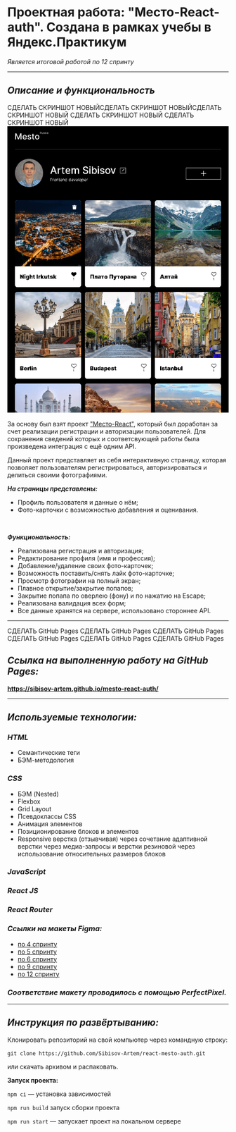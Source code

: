 # **Проектная работа: "Место-React-auth". Создана в рамках учебы в Яндекс.Практикум**
*Является итоговой работой по 12 спринту*

---
## ***Описание и функциональность***
СДЕЛАТЬ СКРИНШОТ НОВЫЙСДЕЛАТЬ СКРИНШОТ НОВЫЙСДЕЛАТЬ СКРИНШОТ НОВЫЙ
СДЕЛАТЬ СКРИНШОТ НОВЫЙ
СДЕЛАТЬ СКРИНШОТ НОВЫЙ
![image](https://github.com/Sibisov-Artem/mesto/blob/main/screenshot/screenshot.png)

За основу был взят проект ["Место-React"](https://github.com/Sibisov-Artem/mesto-react), который был доработан за счет реализации регистрации и авторизации пользователей. Для сохранения сведений которых и соответсвующей работы была произведена интеграция с ещё одним API.

Данный проект представляет из себя интерактивную страницу, которая позволяет пользователям регистрироваться, авторизироваться и делиться своими фотографиями.

***На страницы представлены:***
* Профиль пользователя и данные о нём;
* Фото-карточки с возможностью добавления и оценивания.
<br>

***Функциональность:***
 * Реализована регистрация и авторизация;
 * Редактирование профиля (имя и профессия);
 * Добавление/удаление своих фото-карточек;
 * Возможность поставить/снять лайк фото-карточке;
 * Просмотр фотографии на полный экран;
 * Плавное открытие/закрытие попапов;
 * Закрытие попапа по оверлею (фону) и по нажатию на Escape;
 * Реализована валидация всех форм;
 * Все данные хранятся на сервере, использовано стороннее API.

---
СДЕЛАТЬ GitHub Pages
СДЕЛАТЬ GitHub Pages
СДЕЛАТЬ GitHub Pages
СДЕЛАТЬ GitHub Pages
СДЕЛАТЬ GitHub Pages
СДЕЛАТЬ GitHub Pages
## ***Ссылка на выполненную работу на GitHub Pages:***
**https://sibisov-artem.github.io/mesto-react-auth/**

---

## ***Используемые технологии:***
### *HTML*
* Семантические теги
* БЭМ-методология
### *СSS*
* БЭМ (Nested)
* Flexbox
* Grid Layout
* Псевдоклассы CSS
* Анимация элементов
* Позиционирование блоков и элементов
* Responsive верстка (отзывчивая) через сочетание адаптивной верстки через медиа-запросы и верстки резиновой через использование относительных размеров блоков
### *JavaScript*
### *React JS*
### *React Router*

### *Ссылки на макеты Figma:*

* [по 4 спринту](https://www.figma.com/file/2cn9N9jSkmxD84oJik7xL7/JavaScript.-Sprint-4?node-id=0%3A1)
* [по 5 спринту](https://www.figma.com/file/bjyvbKKJN2naO0ucURl2Z0/JavaScript.-Sprint-5?node-id=0%3A1)
* [по 6 спринту](https://www.figma.com/file/kRVLKwYG3d1HGLvh7JFWRT/JavaScript.-Sprint-6?node-id=0%3A1)
* [по 9 спринту](https://www.figma.com/file/PSdQFRHoxXJFs2FH8IXViF/JavaScript.-Sprint-9?node-id=0%3A1)
* [по 12 спринту](https://www.figma.com/file/5H3gsn5lIGPwzBPby9jAOo/JavaScript.-Sprint-12?node-id=0%3A1)

### *Соответствие макету проводилось с помощью PerfectPixel.*

---
## ***Инструкция по развёртыванию:***

Клонировать репозиторий на свой компьютер через командную строку:
```
git clone https://github.com/Sibisov-Artem/react-mesto-auth.git
```
или скачать архивом и распаковать.

**Запуск проекта:**

`npm ci` — установка зависимостей

`npm run build`  запуск сборки проекта

`npm run start` — запускает проект на локальном сервере
